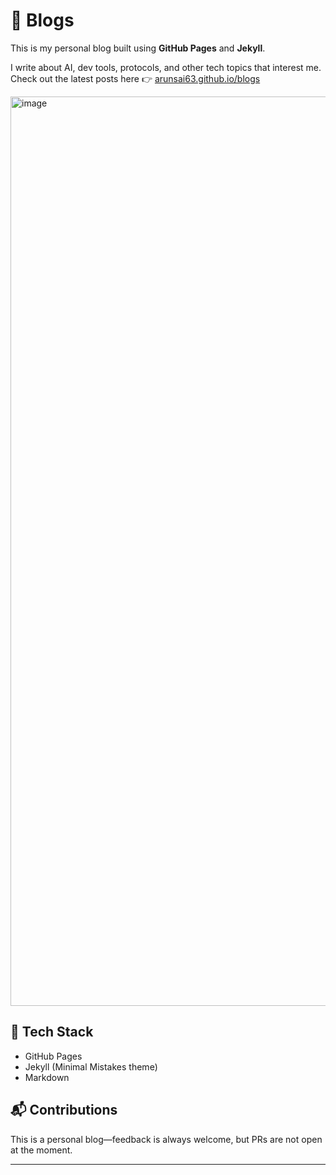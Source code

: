 # 📝 Blogs

This is my personal blog built using **GitHub Pages** and **Jekyll**.

I write about AI, dev tools, protocols, and other tech topics that interest me.  
Check out the latest posts here 👉 [arunsai63.github.io/blogs](https://arunsai63.github.io/blogs/)

<img width="1455" alt="image" src="https://github.com/user-attachments/assets/a1746858-4092-4d67-b53a-1ec78345fe90" />

## 🔧 Tech Stack
- GitHub Pages
- Jekyll (Minimal Mistakes theme)
- Markdown

## 📬 Contributions
This is a personal blog—feedback is always welcome, but PRs are not open at the moment.

---
